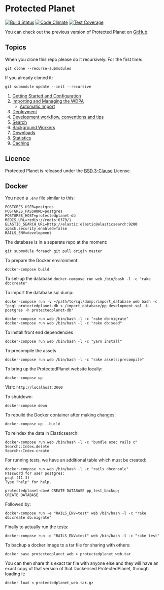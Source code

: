 # Protected Planet

[![Build Status](https://travis-ci.org/unepwcmc/ProtectedPlanet.svg)](https://travis-ci.org/unepwcmc/ProtectedPlanet)
[![Code Climate](https://codeclimate.com/repos/539b16466956806b20010ddc/badges/e90cf6ba84f66503705c/gpa.svg)](https://codeclimate.com/repos/539b16466956806b20010ddc/feed)
[![Test Coverage](https://codeclimate.com/repos/539b16466956806b20010ddc/badges/e90cf6ba84f66503705c/coverage.svg)](https://codeclimate.com/repos/539b16466956806b20010ddc/feed)

You can check out the previous version of Protected Planet on
[GitHub](https://github.com/unepwcmc/ppe).

## Topics

When you clone this repo please do it recursively. For the first time:
```
git clone --recurse-submodules
```

If you already cloned it:
```
git submodule update --init --recursive
```

1. [Getting Started and Configuration](docs/installation.md)
2. [Importing and Managing the WDPA](docs/wdpa.md)
    * [Automatic Import](docs/automatic_import.md)
3. [Deployment](docs/deployment.md)
4. [Development workflow, conventions and tips](docs/workflow.md)
5. [Search](docs/search.md)
6. [Background Workers](docs/workers.md)
7. [Downloads](docs/downloads.md)
8. [Statistics](docs/statistics.md)
9. [Caching](docs/caching.md)

## Licence

Protected Planet is released under the [BSD
3-Clause](http://opensource.org/licenses/BSD-3-Clause) License.

## Docker

You need a `.env` file similar to this:

```
POSTGRES_USER=postgres
POSTGRES_PASSWORD=postgres
POSTGRES_HOST=protectedplanet-db
REDIS_URL=redis://redis:6379/1
ELASTIC_SEARCH_URL=http://elastic:elastic@elasticsearch:9200
xpack.security.enabled=false
RAILS_ENV=development
```

The database is in a separate repo at the moment:
```
git submodule foreach git pull origin master
```

To prepare the Docker environment:
```
docker-compose build
```

To set-up the database
`docker-compose run web /bin/bash -l -c "rake db:create"`

To import the database sql dump:
```
docker-compose run -v ~/path/to/sql/dump:/import_database web bash -c "psql protectedplanet-db < /import_database/pp_development.sql -U postgres -h protectedplanet-db"
```

```
docker-compose run web /bin/bash -l -c "rake db:migrate"
docker-compose run web /bin/bash -l -c "rake db:seed"
```

To install front end dependencies
```
docker-compose run web /bin/bash -l -c "yarn install"
```

To precompile the assets
```
docker-compose run web /bin/bash -l -c "rake assets:precompile"
```

To bring up the ProtectedPlanet website locally:
```
docker-compose up
```

Visit: `http://localhost:3000`

To shutdown:
```
docker-compose down
```

To rebuild the Docker container after making changes:
```
docker-compose up --build
```

To reindex the data in Elasticsearch:
```
docker-compose run web /bin/bash -l -c "bundle exec rails c"
Search::Index.delete
Search::Index.create
```

For running tests, we have an additional table which must be created:
```
docker-compose run web /bin/bash -l -c "rails dbconsole"
Password for user postgres:
psql (11.1)
Type "help" for help.

protectedplanet-db=# CREATE DATABASE pp_test_backup;
CREATE DATABASE
```

Followed by:
```
docker-compose run -e "RAILS_ENV=test" web /bin/bash -l -c "rake db:create db:migrate"
```

Finally to actually run the tests:
```
docker-compose run -e "RAILS_ENV=test" web /bin/bash -l -c "rake test"
```

To backup a docker image to a tar file for sharing with others:
```
docker save protectedplanet_web > protectedplanet_web.tar
```

You can then share this exact tar file with anyone else and they will have an exact copy of that version of that Dockerised ProtectedPlanet, through loading it:

```
docker load < protectedplanet_web.tar.gz
```

